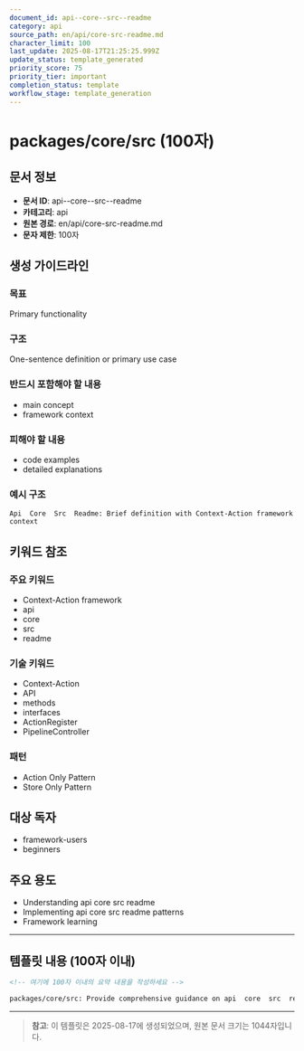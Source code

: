 ```yaml
---
document_id: api--core--src--readme
category: api
source_path: en/api/core-src-readme.md
character_limit: 100
last_update: 2025-08-17T21:25:25.999Z
update_status: template_generated
priority_score: 75
priority_tier: important
completion_status: template
workflow_stage: template_generation
---
```


# packages/core/src (100자)

## 문서 정보
- **문서 ID**: api--core--src--readme
- **카테고리**: api
- **원본 경로**: en/api/core-src-readme.md
- **문자 제한**: 100자

## 생성 가이드라인

### 목표
Primary functionality

### 구조
One-sentence definition or primary use case

### 반드시 포함해야 할 내용
- main concept
- framework context

### 피해야 할 내용  
- code examples
- detailed explanations

### 예시 구조
```
Api  Core  Src  Readme: Brief definition with Context-Action framework context
```

## 키워드 참조

### 주요 키워드
- Context-Action framework
- api
- core
- src
- readme

### 기술 키워드
- Context-Action
- API
- methods
- interfaces
- ActionRegister
- PipelineController

### 패턴
- Action Only Pattern
- Store Only Pattern

## 대상 독자
- framework-users
- beginners

## 주요 용도
- Understanding api  core  src  readme
- Implementing api  core  src  readme patterns
- Framework learning

---

## 템플릿 내용 (100자 이내)

```markdown
<!-- 여기에 100자 이내의 요약 내용을 작성하세요 -->

packages/core/src: Provide comprehensive guidance on api  core  src  readme의 핵심 개념과 Context-Action 프레임워크에서의 역할을 간단히 설명.
```

---

> **참고**: 이 템플릿은 2025-08-17에 생성되었으며, 
> 원본 문서 크기는 1044자입니다.
